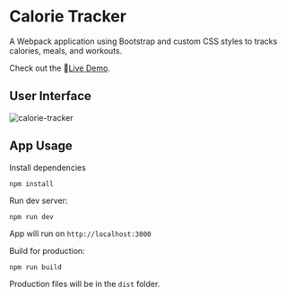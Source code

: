 # Calorie Tracker
A Webpack application using Bootstrap and custom CSS styles to tracks calories, meals, and workouts.

Check out the :link:[Live Demo](https://fastidious-taiyaki-3f705a.netlify.app/).

## User Interface

![calorie-tracker](https://github.com/sidneyshafer/calorie-tracker-webpack/assets/66838571/5359ff98-4e1d-4708-9dd1-a05a663bf8fd)

## App Usage
Install dependencies
```
npm install
```
Run dev server:
```
npm run dev
```
App will run on `http://localhost:3000`

Build for production:
```
npm run build
```
Production files will be in the `dist` folder.
